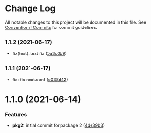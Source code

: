 # Change Log

All notable changes to this project will be documented in this file.
See [Conventional Commits](https://conventionalcommits.org) for commit guidelines.

## <small>1.1.2 (2021-06-17)</small>

* fix(test): test fix ([5a3c0b9](https://github.com/diegomarcelino92/monorepo/commit/5a3c0b9))





## <small>1.1.1 (2021-06-17)</small>

* fix: fix next.conf ([c038d42](https://github.com/diegomarcelino92/monorepo/commit/c038d42))





# 1.1.0 (2021-06-14)


### Features

* **pkg2:** initial commit for package 2 ([4de39b3](https://github.com/diegomarcelino92/monorepo/commit/4de39b35ac662714dff9f3ebf205d5f44bb5777f))
